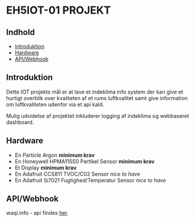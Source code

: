 # EH5IOT-01 PROJEKT
## Indhold
* [Introduktion](#Introduktion)
* [Hardware](#Hardware)
* [API/Webhook](#API/Webhook)

## Introduktion
Dette IOT projekts mål er at lave et indeklima info system der kan give et hurtigt overblik over kvaliteten af et rums luftkvalitet samt give information om luftkvaliteten udenfor via et api kald.

Mulig udvidelse af projektet inkluderer logging af indeklima og webbaseret dashboard.

## Hardware
* En Particle Argon **minimum krav**
* En Honeywell HPMA115S0 Partikel Sensor **minimum krav**
* Et Display **minimum krav**
* En Adafruit CCS811 TVOC/C02 Sensor *nice to have*
* En Adafruit Si7021 Fugtighed/Temperatur Sensor *nice to have*

## API/Webhook
waqi.info - api findes [her](https://aqicn.org/api/).
